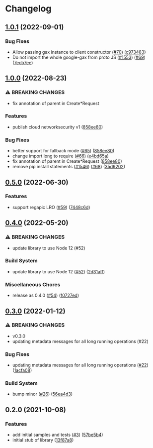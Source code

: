 # Changelog

## [1.0.1](https://github.com/googleapis/nodejs-network-security/compare/v1.0.0...v1.0.1) (2022-09-01)


### Bug Fixes

* Allow passing gax instance to client constructor ([#70](https://github.com/googleapis/nodejs-network-security/issues/70)) ([c973483](https://github.com/googleapis/nodejs-network-security/commit/c9734837faed2fb8ed93eafcd3bacff2f019f3d6))
* Do not import the whole google-gax from proto JS ([#1553](https://github.com/googleapis/nodejs-network-security/issues/1553)) ([#69](https://github.com/googleapis/nodejs-network-security/issues/69)) ([7ecb7ee](https://github.com/googleapis/nodejs-network-security/commit/7ecb7ee199213c5da40fac7adc7e5225944c29fa))

## [1.0.0](https://github.com/googleapis/nodejs-network-security/compare/v0.5.0...v1.0.0) (2022-08-23)


### ⚠ BREAKING CHANGES

* fix annotation of parent in Create*Request

### Features

* publish cloud networksecurity v1 ([858ee80](https://github.com/googleapis/nodejs-network-security/commit/858ee804679e04d8e895ed2028eacc5caeb8afe5))


### Bug Fixes

* better support for fallback mode ([#65](https://github.com/googleapis/nodejs-network-security/issues/65)) ([858ee80](https://github.com/googleapis/nodejs-network-security/commit/858ee804679e04d8e895ed2028eacc5caeb8afe5))
* change import long to require ([#66](https://github.com/googleapis/nodejs-network-security/issues/66)) ([e4bd65a](https://github.com/googleapis/nodejs-network-security/commit/e4bd65acc43bf259ee39edf0fcd5121ab2abcc1c))
* fix annotation of parent in Create*Request ([858ee80](https://github.com/googleapis/nodejs-network-security/commit/858ee804679e04d8e895ed2028eacc5caeb8afe5))
* remove pip install statements ([#1546](https://github.com/googleapis/nodejs-network-security/issues/1546)) ([#68](https://github.com/googleapis/nodejs-network-security/issues/68)) ([35d9202](https://github.com/googleapis/nodejs-network-security/commit/35d920268ffc865ecaac9ad2e9db56290b677763))

## [0.5.0](https://github.com/googleapis/nodejs-network-security/compare/v0.4.0...v0.5.0) (2022-06-30)


### Features

* support regapic LRO ([#59](https://github.com/googleapis/nodejs-network-security/issues/59)) ([7448c6d](https://github.com/googleapis/nodejs-network-security/commit/7448c6d295bea98a42f0d9d9956b180783f2c803))

## [0.4.0](https://github.com/googleapis/nodejs-network-security/compare/v0.3.0...v0.4.0) (2022-05-20)


### ⚠ BREAKING CHANGES

* update library to use Node 12 (#52)

### Build System

* update library to use Node 12 ([#52](https://github.com/googleapis/nodejs-network-security/issues/52)) ([2d31aff](https://github.com/googleapis/nodejs-network-security/commit/2d31affe02718b9b7c2cebcc21c9b865e78f4253))


### Miscellaneous Chores

* release as 0.4.0 ([#54](https://github.com/googleapis/nodejs-network-security/issues/54)) ([f0727ed](https://github.com/googleapis/nodejs-network-security/commit/f0727ed9dd74b4848acde017ba3916c00aa3ad6e))

## [0.3.0](https://github.com/googleapis/nodejs-network-security/compare/v0.2.0...v0.3.0) (2022-01-12)


### ⚠ BREAKING CHANGES

* v0.3.0
* updating metadata messages for all long running operations (#22)

### Bug Fixes

* updating metadata messages for all long running operations ([#22](https://github.com/googleapis/nodejs-network-security/issues/22)) ([1acfa08](https://github.com/googleapis/nodejs-network-security/commit/1acfa0889231ab28810ce7ef0ee0eaea89d7df67))


### Build System

* bump minor ([#26](https://github.com/googleapis/nodejs-network-security/issues/26)) ([56ea4d3](https://github.com/googleapis/nodejs-network-security/commit/56ea4d316b0edabe09968f6d1f14dfaf624b923e))

## 0.2.0 (2021-10-08)


### Features

* add initial samples and tests ([#3](https://www.github.com/googleapis/nodejs-network-security/issues/3)) ([57be5b4](https://www.github.com/googleapis/nodejs-network-security/commit/57be5b4135946d29327604e96898ad3fb0867417))
* initial stub of library ([13f87a8](https://www.github.com/googleapis/nodejs-network-security/commit/13f87a808f92dd1231fe85f7a70c8bbede117cc8))

